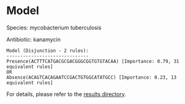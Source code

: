 
# Model

Species: mycobacterium tuberculosis

Antibiotic: kanamycin

```
Model (Disjunction - 2 rules):
------------------------------
Presence(ACTTTCATGACGCGACGGGCGGTGTGTACAA) [Importance: 0.79, 31 equivalent rules]
OR
Absence(ACAGTCACAGAATCCGACTGTGGCATATGCC) [Importance: 0.23, 13 equivalent rules]

```

For details, please refer to the [results directory](../../../../../results/scm_b/mycobacterium+tuberculosis/kanamycin/repeat_4/).

